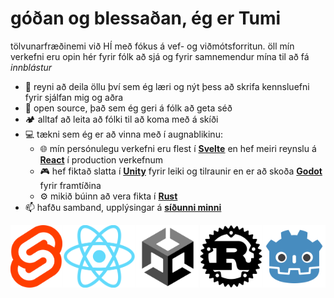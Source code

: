 # góðan og blessaðan, ég er Tumi

tölvunarfræðinemi við HÍ með fókus á vef- og viðmótsforritun. öll mín verkefni eru opin hér fyrir fólk að sjá og fyrir samnemendur mína til að fá *innblástur*
* 🌠 reyni að deila öllu því sem ég læri og nýt þess að skrifa kennsluefni fyrir sjálfan mig og aðra
* 📖 open source, það sem ég geri á fólk að geta séð
* 🏕 alltaf að leita að fólki til að koma með á skíði
* 💻 tækni sem ég er að vinna með í augnablikinu:
  * 🌐 mín persónulegu verkefni eru flest í [**Svelte**](https://svelte.dev) en hef meiri reynslu á [**React**](https://reactjs.org) í production verkefnum
  * 🎮 hef fiktað slatta í [**Unity**](https://unity.com) fyrir leiki og tilraunir en er að skoða [**Godot**](https://godotengine.org) fyrir framtíðina
  * ⚙️ mikið búinn að vera fikta í [**Rust**](https://rust-lang.org)
* 📫 hafðu samband, upplýsingar á [**síðunni minni**](https://sjomli.is)

<div style="display: flex;  width: 100%; justify-content: space-between; max-height: 100px; align-items: center; margin 0 auto;">
 <img style="height: 100px" src="imgs/Svelte_Logo.png" />
 <img style="height: 100px" src="imgs/React_Logo.png" />
 <img style="height: 100px" src="imgs/Unity_Logo.png" />
 <img style="height: 100px" src="imgs/Rust_Logo.png" />
 <img style="height: 100px" src="imgs/Godot_logo.png" />
</div>
